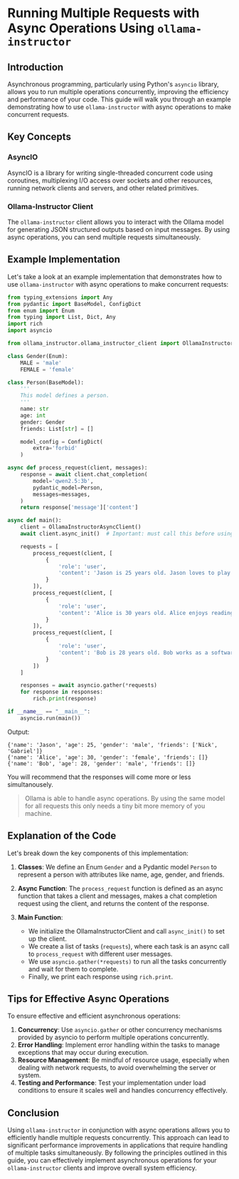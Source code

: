 # Running Multiple Requests with Async Operations Using `ollama-instructor`

## Introduction

Asynchronous programming, particularly using Python's `asyncio` library, allows you to run multiple operations concurrently, improving the efficiency and performance of your code. This guide will walk you through an example demonstrating how to use `ollama-instructor` with async operations to make concurrent requests.

## Key Concepts

### AsyncIO
AsyncIO is a library for writing single-threaded concurrent code using coroutines, multiplexing I/O access over sockets and other resources, running network clients and servers, and other related primitives.

### Ollama-Instructor Client
The `ollama-instructor` client allows you to interact with the Ollama model for generating JSON structured outputs based on input messages. By using async operations, you can send multiple requests simultaneously.

## Example Implementation

Let's take a look at an example implementation that demonstrates how to use `ollama-instructor` with async operations to make concurrent requests:

```python
from typing_extensions import Any
from pydantic import BaseModel, ConfigDict
from enum import Enum
from typing import List, Dict, Any
import rich
import asyncio

from ollama_instructor.ollama_instructor_client import OllamaInstructorAsyncClient

class Gender(Enum):
    MALE = 'male'
    FEMALE = 'female'

class Person(BaseModel):
    '''
    This model defines a person.
    '''
    name: str
    age: int
    gender: Gender
    friends: List[str] = []

    model_config = ConfigDict(
        extra='forbid'
    )

async def process_request(client, messages):
    response = await client.chat_completion(
        model='qwen2.5:3b',
        pydantic_model=Person,
        messages=messages,
    )
    return response['message']['content']

async def main():
    client = OllamaInstructorAsyncClient()
    await client.async_init()  # Important: must call this before using the client

    requests = [
        process_request(client, [
            {
                'role': 'user',
                'content': 'Jason is 25 years old. Jason loves to play soccer with his friends Nick and Gabriel. His favorite food is pizza.'
            }
        ]),
        process_request(client, [
            {
                'role': 'user',
                'content': 'Alice is 30 years old. Alice enjoys reading books and hiking in her free time. Her favorite season is fall.'
            }
        ]),
        process_request(client, [
            {
                'role': 'user',
                'content': 'Bob is 28 years old. Bob works as a software developer and loves coding and gaming on weekends.'
            }
        ])
    ]

    responses = await asyncio.gather(*requests)
    for response in responses:
        rich.print(response)

if __name__ == "__main__":
    asyncio.run(main())
```

Output:
```
{'name': 'Jason', 'age': 25, 'gender': 'male', 'friends': ['Nick', 'Gabriel']}
{'name': 'Alice', 'age': 30, 'gender': 'female', 'friends': []}
{'name': 'Bob', 'age': 28, 'gender': 'male', 'friends': []}
```

You will recommend that the responses will come more or less simultanousely.

> Ollama is able to handle async operations. By using the same model for all requests this only needs a tiny bit more memory of you machine.

## Explanation of the Code

Let's break down the key components of this implementation:

1. **Classes**: We define an Enum `Gender` and a Pydantic model `Person` to represent a person with attributes like name, age, gender, and friends.

2. **Async Function**: The `process_request` function is defined as an async function that takes a client and messages, makes a chat completion request using the client, and returns the content of the response.

3. **Main Function**:
   - We initialize the OllamaInstructorClient and call `async_init()` to set up the client.
   - We create a list of tasks (`requests`), where each task is an async call to `process_request` with different user messages.
   - We use `asyncio.gather(*requests)` to run all the tasks concurrently and wait for them to complete.
   - Finally, we print each response using `rich.print`.

## Tips for Effective Async Operations

To ensure effective and efficient asynchronous operations:

1. **Concurrency**: Use `asyncio.gather` or other concurrency mechanisms provided by asyncio to perform multiple operations concurrently.
2. **Error Handling**: Implement error handling within the tasks to manage exceptions that may occur during execution.
3. **Resource Management**: Be mindful of resource usage, especially when dealing with network requests, to avoid overwhelming the server or system.
4. **Testing and Performance**: Test your implementation under load conditions to ensure it scales well and handles concurrency effectively.

## Conclusion

Using `ollama-instructor` in conjunction with async operations allows you to efficiently handle multiple requests concurrently. This approach can lead to significant performance improvements in applications that require handling of multiple tasks simultaneously. By following the principles outlined in this guide, you can effectively implement asynchronous operations for your `ollama-instructor` clients and improve overall system efficiency.

